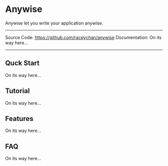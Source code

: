 # Anywise

Anywise let you write your application anywise.

---

Source Code: https://github.com/raceychan/anywise
Documentation: On its way here...

---

## Quck Start

On its way here...

## Tutorial

On its way here...

## Features

On its way here...

## FAQ

On its way here...
